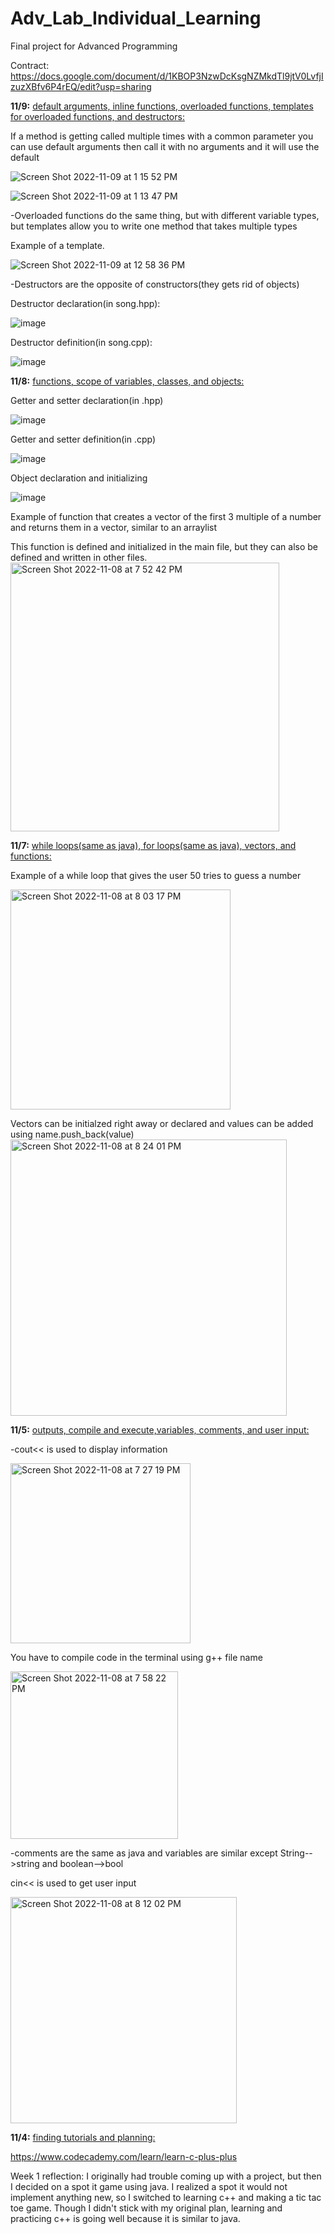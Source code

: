 # Adv_Lab_Individual_Learning
Final project for Advanced Programming

Contract: https://docs.google.com/document/d/1KBOP3NzwDcKsgNZMkdTl9jtV0LvfjIzuzXBfv6P4rEQ/edit?usp=sharing 

**11/9:** <ins>default arguments, inline functions, overloaded functions, templates for overloaded functions, and destructors:</ins>

If a method is getting called multiple times with a common parameter you can use default arguments then call it with no arguments and it will use the default

![Screen Shot 2022-11-09 at 1 15 52 PM](https://user-images.githubusercontent.com/112722444/200920862-033e2fa8-71eb-425b-83b6-1b682c1c6521.png)

![Screen Shot 2022-11-09 at 1 13 47 PM](https://user-images.githubusercontent.com/112722444/200920475-d4fdcefb-4240-43a6-8513-619cf10718b7.png)

-Overloaded functions do the same thing, but with different variable types, but templates allow you to write one method that takes multiple types

Example of a template.

![Screen Shot 2022-11-09 at 12 58 36 PM](https://user-images.githubusercontent.com/112722444/200917468-015e8368-a869-4cfe-b9e8-33aba36a8a0d.png)

-Destructors are the opposite of constructors(they gets rid of objects)

Destructor declaration(in song.hpp):                          

![image](https://user-images.githubusercontent.com/112722444/200965172-99cdea4a-fabc-4c1b-aa0d-7ffaee3aa128.png)

Destructor definition(in song.cpp):

![image](https://user-images.githubusercontent.com/112722444/200965234-ce900faf-d6e0-4729-8959-4697c1d7f309.png)



**11/8:** <ins>functions, scope of variables, classes, and objects:</ins>

Getter and setter declaration(in .hpp)       

![image](https://user-images.githubusercontent.com/112722444/200959499-47cc8486-1ff3-4dd3-822c-a0c7257eedc1.png)

Getter and setter definition(in .cpp)

![image](https://user-images.githubusercontent.com/112722444/200959616-99ccc166-edb2-4a05-a9d0-3702f81454e0.png)

Object declaration and initializing

![image](https://user-images.githubusercontent.com/112722444/200959112-a7a45d59-248b-47a3-ba27-2b79e33220ba.png)


Example of function that creates a vector of the first 3 multiple of a number and returns them in a vector, similar to an arraylist

This function is defined and initialized in the main file, but they can also be defined and written in other files. 
<img width="430" alt="Screen Shot 2022-11-08 at 7 52 42 PM" src="https://user-images.githubusercontent.com/112722444/200717324-9939ce29-73d7-4337-b0ed-e36a48b5e725.png">

**11/7:** <ins>while loops(same as java), for loops(same as java), vectors, and functions:</ins>

Example of a while loop that gives the user 50 tries to guess a number

<img width="352" alt="Screen Shot 2022-11-08 at 8 03 17 PM" src="https://user-images.githubusercontent.com/112722444/200718822-9ce63cb9-cb6e-427f-bc10-ff723ff2ecdc.png">

Vectors can be initialzed right away or declared and values can be added using name.push_back(value)
<img width="442" alt="Screen Shot 2022-11-08 at 8 24 01 PM" src="https://user-images.githubusercontent.com/112722444/200721777-879c212f-5af3-4008-9c27-c896ec67a55b.png">


**11/5:** <ins>outputs, compile and execute,variables, comments, and user input:</ins>

-cout<< is used to display information 

<img width="288" alt="Screen Shot 2022-11-08 at 7 27 19 PM" src="https://user-images.githubusercontent.com/112722444/200717720-4f818858-a7b1-46a7-915e-6e68b9bf6ea0.png">

You have to compile code in the terminal using g++ file name

<img width="268" alt="Screen Shot 2022-11-08 at 7 58 22 PM" src="https://user-images.githubusercontent.com/112722444/200718102-a3ffb943-2102-4f64-b68a-a6a9da61382d.png">

-comments are the same as java and variables are similar except String-->string and boolean-->bool

cin<< is used to get user input

<img width="362" alt="Screen Shot 2022-11-08 at 8 12 02 PM" src="https://user-images.githubusercontent.com/112722444/200720154-415221a5-40fc-43a2-9cc2-086212ae72cc.png">


**11/4:** <ins>finding tutorials and planning:</ins>

https://www.codecademy.com/learn/learn-c-plus-plus


Week 1 reflection: I originally had trouble coming up with a project, but then I decided on a spot it game using java. I realized a spot it would not implement anything new, so I switched to learning c++ and making a tic tac toe game. Though I didn't stick with my original plan, learning and practicing c++ is going well because it is similar to java.

